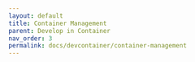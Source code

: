 ```yaml
---
layout: default
title: Container Management
parent: Develop in Container
nav_order: 3
permalink: docs/devcontainer/container-management
---
```

